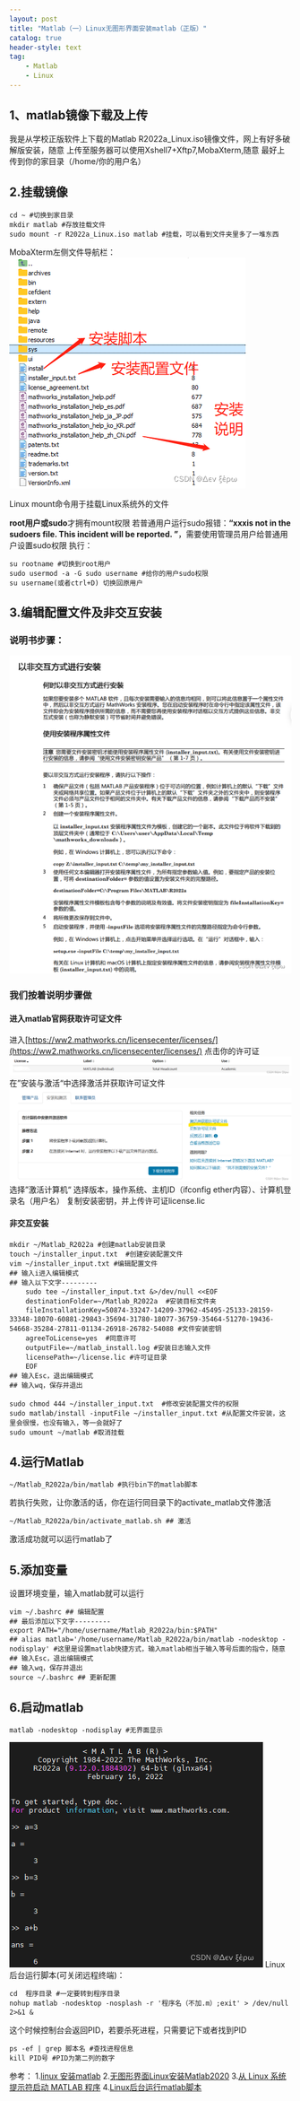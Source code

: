 ```yaml
---
layout: post
title: "Matlab（一）Linux无图形界面安装matlab（正版）"
catalog: true
header-style: text
tag:
    - Matlab
    - Linux
---
```


## 1、matlab镜像下载及上传
我是从学校正版软件上下载的Matlab R2022a_Linux.iso镜像文件，网上有好多破解版安装，随意
上传至服务器可以使用Xshell7+Xftp7,MobaXterm,随意
最好上传到你的家目录（/home/你的用户名）
## 2.挂载镜像
```Linux
cd ~ #切换到家目录
mkdir matlab #存放挂载文件
sudo mount -r R2022a_Linux.iso matlab #挂载，可以看到文件夹里多了一堆东西
```
MobaXterm左侧文件导航栏：
![安装路径](/img/Linux安装Matlab/安装路径.png)



Linux mount命令用于挂载Linux系统外的文件

**root用户或sudo**才拥有mount权限
若普通用户运行sudo报错：**“xxxis not in the sudoers file.  This incident will be reported. ”**，需要使用管理员用户给普通用户设置sudo权限
执行：
```Linux
su rootname #切换到root用户
sudo usermod -a -G sudo username #给你的用户sudo权限
su username(或者ctrl+D) 切换回原用户
```

## 3.编辑配置文件及非交互安装
### 说明书步骤：
![安装说明](/img/Linux安装Matlab/安装说明.png)
### 我们按着说明步骤做
#### 进入matlab官网获取许可证文件
进入[https://ww2.mathworks.cn/licensecenter/licenses/](https://ww2.mathworks.cn/licensecenter/licenses/)
点击你的许可证
![在这里插入图片描述](/img/Linux安装Matlab/获取许可证1.png)
在”安装与激活“中选择激活并获取许可证文件
![在这里插入图片描述](/img/Linux安装Matlab/获取许可证2.png)
选择”激活计算机“
选择版本，操作系统、主机ID（ifconfig ether内容）、计算机登录名（用户名）
复制安装密钥，并上传许可证license.lic
#### 非交互安装
```Linux
mkdir ~/Matlab_R2022a #创建matlab安装目录
touch ~/installer_input.txt  #创建安装配置文件
vim ~/installer_input.txt #编辑配置文件
## 输入i进入编辑模式
## 输入以下文字---------
	sudo tee ~/installer_input.txt &>/dev/null <<EOF
	destinationFolder=~/Matlab_R2022a  #安装目标文件夹
	fileInstallationKey=50874-33247-14209-37962-45495-25133-28159-33348-18070-60881-29843-35694-31780-18077-36759-35464-51270-19436-54668-35284-27811-01134-26918-26782-54088 #文件安装密钥
	agreeToLicense=yes  #同意许可
	outputFile=~/matlab_install.log #安装日志输入文件
	licensePath=~/license.lic #许可证目录
	EOF
## 输入Esc，退出编辑模式
## 输入wq，保存并退出

sudo chmod 444 ~/installer_input.txt  #修改安装配置文件的权限
sudo matlab/install -inputFile ~/installer_input.txt #从配置文件安装，这里会很慢，也没有输入，等一会就好了
sudo umount ~/matlab #取消挂载
```
## 4.运行Matlab
```Linux
~/Matlab_R2022a/bin/matlab #执行bin下的matlab脚本
```
若执行失败，让你激活的话，你在运行同目录下的activate_matlab文件激活
```Linux
~/Matlab_R2022a/bin/activate_matlab.sh ## 激活
```
激活成功就可以运行matlab了

## 5.添加变量
设置环境变量，输入matlab就可以运行
```Linux
vim ~/.bashrc ## 编辑配置
## 最后添加以下文字---------
export PATH="/home/username/Matlab_R2022a/bin:$PATH"
## alias matlab='/home/username/Matlab_R2022a/bin/matlab -nodesktop -nodisplay' #这里是设置matlab快捷方式，输入matlab相当于输入等号后面的指令，随意
## 输入Esc，退出编辑模式
## 输入wq，保存并退出
source ~/.bashrc ## 更新配置 
```
## 6.启动matlab
```Linux
matlab -nodesktop -nodisplay #无界面显示
```
![运行效果](/img/Linux安装Matlab/运行效果.png)
Linux后台运行脚本(可关闭远程终端)：
```linux
cd  程序目录 #一定要转到程序目录
nohup matlab -nodesktop -nosplash -r '程序名（不加.m）;exit' > /dev/null 2>&1 &
```

这个时候控制台会返回PID，若要杀死进程，只需要记下或者找到PID
```linux
ps -ef | grep 脚本名 #查找进程信息
kill PID号 #PID为第二列的数字
```

参考：
1.[linux 安装matlab](https://www.cnblogs.com/lvchaoshun/p/9746155.html#:~:text=%E4%BA%8C%E3%80%81%E5%AE%89%E8%A3%85MATLAB%201%E3%80%81%E6%8C%82%E8%BD%BD%E9%95%9C%E5%83%8F%E5%B9%B6%E5%BC%80%E5%A7%8B%E8%BF%90%E8%A1%8C%20install%20%E6%96%87%E4%BB%B6%20cd%20~%20#%20%E5%88%87%E6%8D%A2%E5%88%B0home%E7%9B%AE%E5%BD%95,Linux/R2016b_glnxa64_dvd1.iso%20matlab/%20#%20%E6%8C%82%E8%BD%BDdvd1%20sudo%20matlab/install%20#%20%E5%BC%80%E5%A7%8B%E5%AE%89%E8%A3%85)
2.[无图形界面Linux安装Matlab2020](https://zhuanlan.zhihu.com/p/394298249)
3.[从 Linux 系统提示符启动 MATLAB 程序](https://ww2.mathworks.cn/help/matlab/ref/matlablinux.html)
4.[Linux后台运行matlab脚本](https://www.cnblogs.com/jeshy/p/11756032.html)
